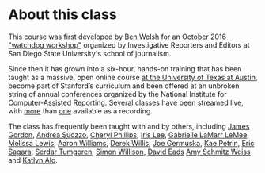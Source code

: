 # About this class

This course was first developed by [Ben Welsh](https://palewi.re/who-is-ben-welsh/) for an October 2016 ["watchdog workshop"](http://www.californiacivicdata.org/2016/10/08/first-python-notebook/) organized by Investigative Reporters and Editors at San Diego State University's school of journalism.

Since then it has grown into a six-hour, hands-on training that has been taught as a massive, open online course [at the University of Texas at Austin](https://knightcenter.utexas.edu/blog/00-18396-sign-now-our-new-online-course-data-journalism-python-data-journalists-analyzing-money), become part of Stanford’s curriculum and been offered at an unbroken string of annual conferences organized by the National Institute for Computer-Assisted Reporting. Several classes have been streamed live, with [more](https://www.youtube.com/watch?v=x-y7tRpq7xM) than [one](https://www.youtube.com/watch?v=2RgPoy05AnA) available as a recording.

The class has frequently been taught with and by others, including [James Gordon](https://journalism.missouri.edu/people/james-gordon/), [Andrea Suozzo](https://andreasuozzo.com/), [Cheryl Phillips](https://comm.stanford.edu/faculty-phillips/), [Iris Lee](https://www.latimes.com/people/iris-lee), [Gabrielle LaMarr LeMee](https://linktr.ee/lamarrlemee), [Melissa Lewis](https://melissalewis.codes/), [Aaron Williams](https://acwx.net/), [Derek Willis](http://thescoop.org/), [Joe Germuska](https://about.me/joegermuska), [Kae Petrin](https://petrinkae.github.io), [Eric Sagara](https://www.linkedin.com/in/esagara), [Serdar Tumgoren](https://twitter.com/zstumgoren), [Simon Willison](https://simonwillison.net/), [David Eads](http://www.recoveredfactory.net/) [Amy Schmitz Weiss](https://californiacivicdata.org/2017/07/12/first-python-notebook-at-sdsu/) and [Katlyn Alo](https://www.linkedin.com/in/katalo/).
